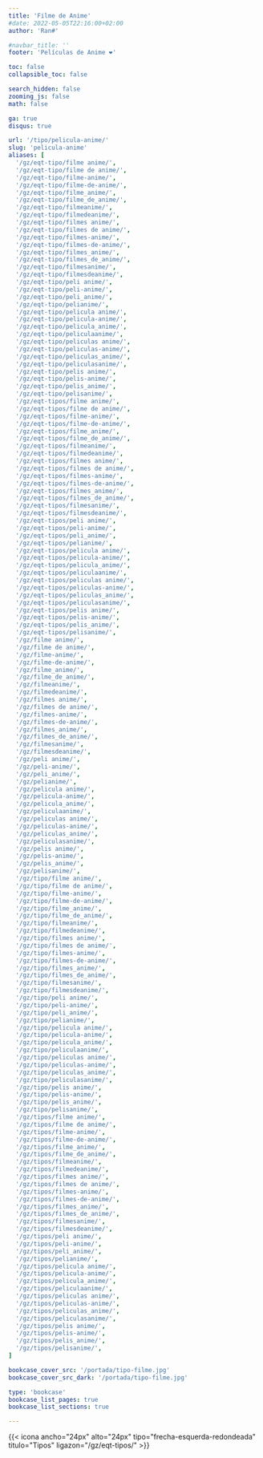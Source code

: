 ```yaml
---
title: 'Filme de Anime'
#date: 2022-05-05T22:16:00+02:00
author: 'Ran#'

#navbar_title: ''
footer: 'Películas de Anime ❤️'

toc: false
collapsible_toc: false

search_hidden: false
zooming_js: false
math: false

ga: true
disqus: true

url: '/tipo/pelicula-anime/'
slug: 'pelicula-anime'
aliases: [
  '/gz/eqt-tipo/filme anime/',
  '/gz/eqt-tipo/filme de anime/',
  '/gz/eqt-tipo/filme-anime/',
  '/gz/eqt-tipo/filme-de-anime/',
  '/gz/eqt-tipo/filme_anime/',
  '/gz/eqt-tipo/filme_de_anime/',
  '/gz/eqt-tipo/filmeanime/',
  '/gz/eqt-tipo/filmedeanime/',
  '/gz/eqt-tipo/filmes anime/',
  '/gz/eqt-tipo/filmes de anime/',
  '/gz/eqt-tipo/filmes-anime/',
  '/gz/eqt-tipo/filmes-de-anime/',
  '/gz/eqt-tipo/filmes_anime/',
  '/gz/eqt-tipo/filmes_de_anime/',
  '/gz/eqt-tipo/filmesanime/',
  '/gz/eqt-tipo/filmesdeanime/',
  '/gz/eqt-tipo/peli anime/',
  '/gz/eqt-tipo/peli-anime/',
  '/gz/eqt-tipo/peli_anime/',
  '/gz/eqt-tipo/pelianime/',
  '/gz/eqt-tipo/pelicula anime/',
  '/gz/eqt-tipo/pelicula-anime/',
  '/gz/eqt-tipo/pelicula_anime/',
  '/gz/eqt-tipo/peliculaanime/',
  '/gz/eqt-tipo/peliculas anime/',
  '/gz/eqt-tipo/peliculas-anime/',
  '/gz/eqt-tipo/peliculas_anime/',
  '/gz/eqt-tipo/peliculasanime/',
  '/gz/eqt-tipo/pelis anime/',
  '/gz/eqt-tipo/pelis-anime/',
  '/gz/eqt-tipo/pelis_anime/',
  '/gz/eqt-tipo/pelisanime/',
  '/gz/eqt-tipos/filme anime/',
  '/gz/eqt-tipos/filme de anime/',
  '/gz/eqt-tipos/filme-anime/',
  '/gz/eqt-tipos/filme-de-anime/',
  '/gz/eqt-tipos/filme_anime/',
  '/gz/eqt-tipos/filme_de_anime/',
  '/gz/eqt-tipos/filmeanime/',
  '/gz/eqt-tipos/filmedeanime/',
  '/gz/eqt-tipos/filmes anime/',
  '/gz/eqt-tipos/filmes de anime/',
  '/gz/eqt-tipos/filmes-anime/',
  '/gz/eqt-tipos/filmes-de-anime/',
  '/gz/eqt-tipos/filmes_anime/',
  '/gz/eqt-tipos/filmes_de_anime/',
  '/gz/eqt-tipos/filmesanime/',
  '/gz/eqt-tipos/filmesdeanime/',
  '/gz/eqt-tipos/peli anime/',
  '/gz/eqt-tipos/peli-anime/',
  '/gz/eqt-tipos/peli_anime/',
  '/gz/eqt-tipos/pelianime/',
  '/gz/eqt-tipos/pelicula anime/',
  '/gz/eqt-tipos/pelicula-anime/',
  '/gz/eqt-tipos/pelicula_anime/',
  '/gz/eqt-tipos/peliculaanime/',
  '/gz/eqt-tipos/peliculas anime/',
  '/gz/eqt-tipos/peliculas-anime/',
  '/gz/eqt-tipos/peliculas_anime/',
  '/gz/eqt-tipos/peliculasanime/',
  '/gz/eqt-tipos/pelis anime/',
  '/gz/eqt-tipos/pelis-anime/',
  '/gz/eqt-tipos/pelis_anime/',
  '/gz/eqt-tipos/pelisanime/',
  '/gz/filme anime/',
  '/gz/filme de anime/',
  '/gz/filme-anime/',
  '/gz/filme-de-anime/',
  '/gz/filme_anime/',
  '/gz/filme_de_anime/',
  '/gz/filmeanime/',
  '/gz/filmedeanime/',
  '/gz/filmes anime/',
  '/gz/filmes de anime/',
  '/gz/filmes-anime/',
  '/gz/filmes-de-anime/',
  '/gz/filmes_anime/',
  '/gz/filmes_de_anime/',
  '/gz/filmesanime/',
  '/gz/filmesdeanime/',
  '/gz/peli anime/',
  '/gz/peli-anime/',
  '/gz/peli_anime/',
  '/gz/pelianime/',
  '/gz/pelicula anime/',
  '/gz/pelicula-anime/',
  '/gz/pelicula_anime/',
  '/gz/peliculaanime/',
  '/gz/peliculas anime/',
  '/gz/peliculas-anime/',
  '/gz/peliculas_anime/',
  '/gz/peliculasanime/',
  '/gz/pelis anime/',
  '/gz/pelis-anime/',
  '/gz/pelis_anime/',
  '/gz/pelisanime/',
  '/gz/tipo/filme anime/',
  '/gz/tipo/filme de anime/',
  '/gz/tipo/filme-anime/',
  '/gz/tipo/filme-de-anime/',
  '/gz/tipo/filme_anime/',
  '/gz/tipo/filme_de_anime/',
  '/gz/tipo/filmeanime/',
  '/gz/tipo/filmedeanime/',
  '/gz/tipo/filmes anime/',
  '/gz/tipo/filmes de anime/',
  '/gz/tipo/filmes-anime/',
  '/gz/tipo/filmes-de-anime/',
  '/gz/tipo/filmes_anime/',
  '/gz/tipo/filmes_de_anime/',
  '/gz/tipo/filmesanime/',
  '/gz/tipo/filmesdeanime/',
  '/gz/tipo/peli anime/',
  '/gz/tipo/peli-anime/',
  '/gz/tipo/peli_anime/',
  '/gz/tipo/pelianime/',
  '/gz/tipo/pelicula anime/',
  '/gz/tipo/pelicula-anime/',
  '/gz/tipo/pelicula_anime/',
  '/gz/tipo/peliculaanime/',
  '/gz/tipo/peliculas anime/',
  '/gz/tipo/peliculas-anime/',
  '/gz/tipo/peliculas_anime/',
  '/gz/tipo/peliculasanime/',
  '/gz/tipo/pelis anime/',
  '/gz/tipo/pelis-anime/',
  '/gz/tipo/pelis_anime/',
  '/gz/tipo/pelisanime/',
  '/gz/tipos/filme anime/',
  '/gz/tipos/filme de anime/',
  '/gz/tipos/filme-anime/',
  '/gz/tipos/filme-de-anime/',
  '/gz/tipos/filme_anime/',
  '/gz/tipos/filme_de_anime/',
  '/gz/tipos/filmeanime/',
  '/gz/tipos/filmedeanime/',
  '/gz/tipos/filmes anime/',
  '/gz/tipos/filmes de anime/',
  '/gz/tipos/filmes-anime/',
  '/gz/tipos/filmes-de-anime/',
  '/gz/tipos/filmes_anime/',
  '/gz/tipos/filmes_de_anime/',
  '/gz/tipos/filmesanime/',
  '/gz/tipos/filmesdeanime/',
  '/gz/tipos/peli anime/',
  '/gz/tipos/peli-anime/',
  '/gz/tipos/peli_anime/',
  '/gz/tipos/pelianime/',
  '/gz/tipos/pelicula anime/',
  '/gz/tipos/pelicula-anime/',
  '/gz/tipos/pelicula_anime/',
  '/gz/tipos/peliculaanime/',
  '/gz/tipos/peliculas anime/',
  '/gz/tipos/peliculas-anime/',
  '/gz/tipos/peliculas_anime/',
  '/gz/tipos/peliculasanime/',
  '/gz/tipos/pelis anime/',
  '/gz/tipos/pelis-anime/',
  '/gz/tipos/pelis_anime/',
  '/gz/tipos/pelisanime/',
]

bookcase_cover_src: '/portada/tipo-filme.jpg'
bookcase_cover_src_dark: '/portada/tipo-filme.jpg'

type: 'bookcase'
bookcase_list_pages: true
bookcase_list_sections: true

---
```


{{< icona ancho="24px" alto="24px" tipo="frecha-esquerda-redondeada" titulo="Tipos" ligazon="/gz/eqt-tipos/" >}}
